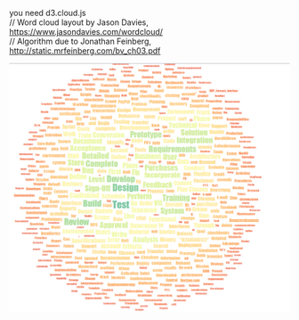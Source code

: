 you need d3.cloud.js<br>
// Word cloud layout by Jason Davies, https://www.jasondavies.com/wordcloud/<br>
// Algorithm due to Jonathan Feinberg, http://static.mrfeinberg.com/bv_ch03.pdf<br>


<img src="wordcloud.PNG">
